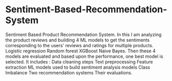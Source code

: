 # Sentiment-Based-Recommendation-System
Sentiment Based Product Recommendation System. In this I am analyzing the product reviews and building 4 ML models to get the sentiments corresponding to the users' reviews and ratings for multiple products.  Logistic regression Random forest XGBoost Naive Bayes. Then these 4 models are evaluated and based upon the performance, one best model is selected.  It includes : Data cleaning steps Text preprocessing Feature extraction ML models used to build sentiment analysis models Class Imbalance Two recommendation systems Their evaluations.
